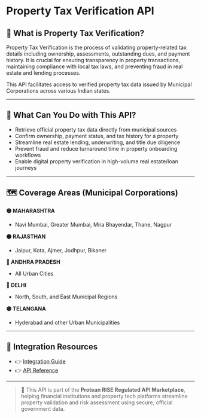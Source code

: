 # Property Tax Verification API

## 📘 What is Property Tax Verification?

Property Tax Verification is the process of validating property-related tax details including ownership, assessments, outstanding dues, and payment history. It is crucial for ensuring transparency in property transactions, maintaining compliance with local tax laws, and preventing fraud in real estate and lending processes.

This API facilitates access to verified property tax data issued by Municipal Corporations across various Indian states.

---

## 💼 What Can You Do with This API?

- Retrieve official property tax data directly from municipal sources  
- Confirm ownership, payment status, and tax history for a property  
- Streamline real estate lending, underwriting, and title due diligence  
- Prevent fraud and reduce turnaround time in property onboarding workflows  
- Enable digital property verification in high-volume real estate/loan journeys

---

## 🗺️ Coverage Areas (Municipal Corporations)

**🟡 MAHARASHTRA**  
- Navi Mumbai, Greater Mumbai, Mira Bhayendar, Thane, Nagpur

**🟠 RAJASTHAN**  
- Jaipur, Kota, Ajmer, Jodhpur, Bikaner

**🔵 ANDHRA PRADESH**  
- All Urban Cities

**🔴 DELHI**  
- North, South, and East Municipal Regions

**🟣 TELANGANA**  
- Hyderabad and other Urban Municipalities

---

## 🔗 Integration Resources

- 👉 [Integration Guide](https://docs.risewithprotean.io/50/integration-guide)  
- 👉 [API Reference](https://docs.risewithprotean.io/50/api-reference)

---

> 📌 This API is part of the **Protean RISE Regulated API Marketplace**, helping financial institutions and property tech platforms streamline property validation and risk assessment using secure, official government data.
